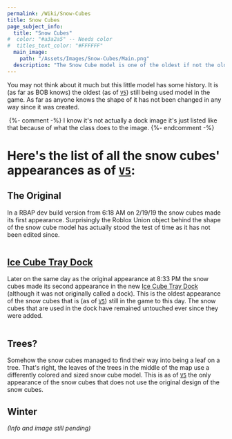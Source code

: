 ```yaml
---
permalink: /Wiki/Snow-Cubes
title: Snow Cubes
page_subject_info:
  title: "Snow Cubes"
#  color: "#a3a2a5" -- Needs color
#  titles_text_color: "#FFFFFF"
  main_image:
    path: "/Assets/Images/Snow-Cubes/Main.png"
  description: "The Snow Cube model is one of the oldest if not the oldest model (as of [`V5`](/RBAP-Wiki/Posts/Update-Log/5-0-0)) still used in the game to this day"
---
```


You may not think about it much but this little model has some history. It is (as far as BOB knows) the oldest (as of [`V5`](/RBAP-Wiki/Posts/Update-Log/5-0-0)) still being used model in the game. As far as anyone knows the shape of it has not been changed in any way since it was created.

<img class="dock-image" src="/RBAP-Wiki/Assets/Images/Snow-Cubes/Main.png" alt="">
{%- comment -%} I know it's not actually a dock image it's just listed like that because of what the class does to the image. {%- endcomment -%}

# Here's the list of all the snow cubes' appearances as of [`V5`](/RBAP-Wiki/Posts/Update-Log/5-0-0):

## The Original

In a RBAP dev build version from 6:18 AM on 2/19/19 the snow cubes made its first appearance. Surprisingly the Roblox Union object behind the shape of the snow cube model has actually stood the test of time as it has not been edited since.

<img class="dock-image" src="/RBAP-Wiki/Assets/Images/Snow-Cubes/Original.png" alt="">

## [Ice Cube Tray Dock](/RBAP-Wiki/Wiki/Docks/Ice-Cube-Tray-Dock)

Later on the same day as the original appearance at 8:33 PM the snow cubes made its second appearance in the new [Ice Cube Tray Dock](/RBAP-Wiki/Wiki/Docks/Ice-Cube-Tray-Dock) (although it was not originally called a dock). This is the oldest appearance of the snow cubes that is (as of [`V5`](/RBAP-Wiki/Posts/Update-Log/5-0-0)) still in the game to this day. The snow cubes that are used in the dock have remained untouched ever since they were added.

<img class="dock-image" src="/RBAP-Wiki/Assets/Images/Snow-Cubes/Ice-Cube-Tray.png" alt="">

## Trees?

Somehow the snow cubes managed to find their way into being a leaf on a tree. That's right, the leaves of the trees in the middle of the map use a differently colored and sized snow cube model. This is as of [`V5`](/RBAP-Wiki/Posts/Update-Log/5-0-0) the only appearance of the snow cubes that does not use the original design of the snow cubes.

## Winter

*(Info and image still pending)*